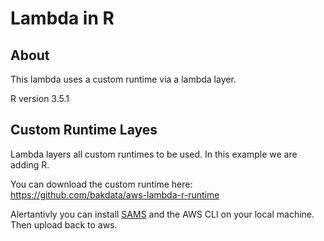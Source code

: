 # Lambda in R

## About

This lambda uses a custom runtime via a lambda layer.

R version 3.5.1

## Custom Runtime Layes

Lambda layers all custom runtimes to be used. In this example we are adding R.

You can download the custom runtime here: https://github.com/bakdata/aws-lambda-r-runtime

Alertantivly you can install [SAMS](https://github.com/awslabs/serverless-application-model) and the AWS CLI on your local machine. Then upload back to aws.
